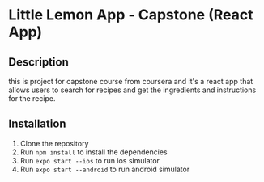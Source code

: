 # Little Lemon App - Capstone (React App)
## Description
this is project for capstone course from coursera and it's a react app that allows users to search for recipes and get the ingredients and instructions for the recipe.
## Installation
1. Clone the repository
2. Run `npm install` to install the dependencies
3. Run `expo start --ios` to run ios simulator
4. Run `expo start --android` to run android simulator